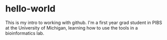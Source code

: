 # hello-world
This is my intro to working with github.
I'm a first year grad student in PIBS at the University of Michigan, learning how to use the tools in a bioinformatics lab.
